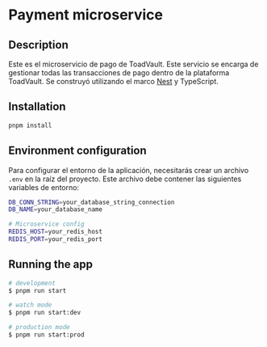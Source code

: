 # Payment microservice

## Description

Este es el microservicio de pago de ToadVault. Este servicio se encarga de gestionar todas las transacciones de pago dentro de la plataforma ToadVault. Se construyó utilizando el marco [Nest](https://github.com/nestjs/nest) y TypeScript.

## Installation

```bash
pnpm install
```

## Environment configuration

Para configurar el entorno de la aplicación, necesitarás crear un archivo `.env` en la raíz del proyecto. Este archivo debe contener las siguientes variables de entorno:

```bash
DB_CONN_STRING=your_database_string_connection
DB_NAME=your_database_name

# Microservice config
REDIS_HOST=your_redis_host
REDIS_PORT=your_redis_port
```

## Running the app

```bash
# development
$ pnpm run start

# watch mode
$ pnpm run start:dev

# production mode
$ pnpm run start:prod
```
